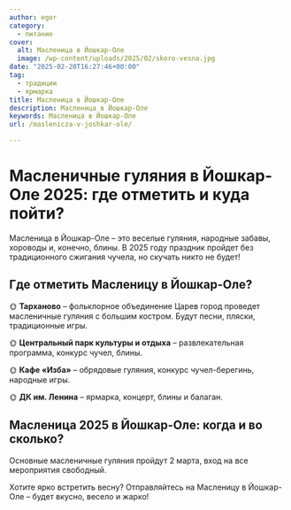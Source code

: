 ```yaml
---
author: egor
category:
  - питание
cover:
  alt: Масленица в Йошкар-Оле
  image: /wp-content/uploads/2025/02/skoro-vesna.jpg
date: "2025-02-20T16:27:46+00:00"
tag:
  - традиции
  - ярмарка
title: Масленица в Йошкар-Оле
description: Масленица в Йошкар-Оле
keywords: Масленица в Йошкар-Оле
url: /maslenicza-v-joshkar-ole/

---
```

# Масленичные гуляния в Йошкар-Оле 2025: где отметить и куда пойти?

Масленица в Йошкар-Оле – это веселые гуляния, народные забавы, хороводы и, конечно, блины. В 2025 году праздник пройдет без традиционного сжигания чучела, но скучать никто не будет!

## Где отметить Масленицу в Йошкар-Оле?

🌞 **Тарханово** – фольклорное объединение Царев город проведет масленичные гуляния с большим костром. Будут песни, пляски, традиционные игры.

🌞 **Центральный парк культуры и отдыха** – развлекательная программа, конкурс чучел, блины.

🌞 **Кафе «Изба»** – обрядовые гуляния, конкурс чучел-берегинь, народные игры.

🌞 **ДК им. Ленина** – ярмарка, концерт, блины и балаган.

## Масленица 2025 в Йошкар-Оле: когда и во сколько?

Основные масленичные гуляния пройдут 2 марта, вход на все мероприятия свободный.

Хотите ярко встретить весну? Отправляйтесь на Масленицу в Йошкар-Оле – будет вкусно, весело и жарко!
